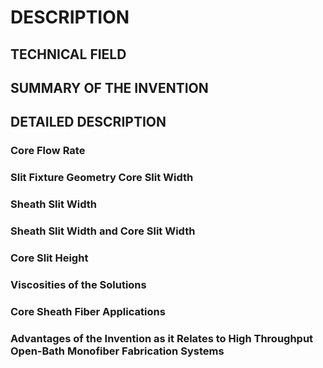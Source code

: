 # DESCRIPTION

## TECHNICAL FIELD

## SUMMARY OF THE INVENTION

## DETAILED DESCRIPTION

### Core Flow Rate

### Slit Fixture Geometry Core Slit Width

### Sheath Slit Width

### Sheath Slit Width and Core Slit Width

### Core Slit Height

### Viscosities of the Solutions

### Core Sheath Fiber Applications

### Advantages of the Invention as it Relates to High Throughput Open-Bath Monofiber Fabrication Systems

